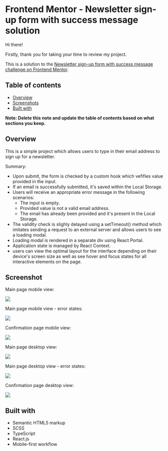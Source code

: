 # Frontend Mentor - Newsletter sign-up form with success message solution

Hi there!

Firstly, thank you for taking your time to review my project.

This is a solution to the [Newsletter sign-up form with success message challenge on Frontend Mentor](https://www.frontendmentor.io/challenges/newsletter-signup-form-with-success-message-3FC1AZbNrv).

## Table of contents

- [Overview](#overview)
- [Screenshots](#screenshot)
- [Built with](#built-with)
  

**Note: Delete this note and update the table of contents based on what sections you keep.**

## Overview

This is a simple project which allows users to type in their email address to sign up for a newsletter.

Summary:
- Upon submit, the form is checked by a custom hook which vefifies value provided in the input.
- If an email is successfully submitted, it's saved within the Local Storage.
- Users will receive an appropriate error message in the following scenarios: 
  - The input is empty.
  - Provided value is not a valid email address.
  - The email has already been provided and it's present in the Local Storage.
- The validity check is slighly delayed using a setTimeout() method which imitates sending a request to an external server and allows users to see a loading modal.
- Loading modal is rendered in a separate div using React Portal.
- Application state is managed by React Context.
- users can view the optimal layout for the interface depending on their device's screen size as well as see hover and focus states for all interactive elements on the page.

## Screenshot

Main page mobile view:

![](./public/screenshots/Main-Mobile.png)

Main page mobile view - error states:

![](./public/screenshots/Main-Mobile--Error.png)

Confirmation page mobile view:

![](./public/screenshots/Main-Mobile--Success.png)

Main page desktop view:

![](./public/screenshots/Main_Desktop.png)

Main page desktop view - error states:

![](./public/screenshots/Main-Desktop--Error.png)

Confirmation page desktop view:

![](./public/screenshots/Main-Desktop--Success.png)

## Built with

- Semantic HTML5 markup
- SCSS
- TypeScript
- React.js
- Mobile-first workflow
